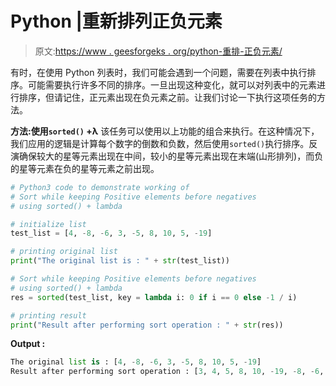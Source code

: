 # Python |重新排列正负元素

> 原文:[https://www . geesforgeks . org/python-重排-正负元素/](https://www.geeksforgeeks.org/python-rearrange-positive-and-negative-elements/)

有时，在使用 Python 列表时，我们可能会遇到一个问题，需要在列表中执行排序。可能需要执行许多不同的排序。一旦出现这种变化，就可以对列表中的元素进行排序，但请记住，正元素出现在负元素之前。让我们讨论一下执行这项任务的方法。

**方法:使用`sorted()` +λ**
该任务可以使用以上功能的组合来执行。在这种情况下，我们应用的逻辑是计算每个数字的倒数和负数，然后使用`sorted()`执行排序。反演确保较大的星等元素出现在中间，较小的星等元素出现在末端(山形排列)，而负的星等元素在负的星等元素之前出现。

```py
# Python3 code to demonstrate working of
# Sort while keeping Positive elements before negatives
# using sorted() + lambda

# initialize list
test_list = [4, -8, -6, 3, -5, 8, 10, 5, -19]

# printing original list
print("The original list is : " + str(test_list))

# Sort while keeping Positive elements before negatives
# using sorted() + lambda
res = sorted(test_list, key = lambda i: 0 if i == 0 else -1 / i)

# printing result
print("Result after performing sort operation : " + str(res))
```

**Output :**

```py
The original list is : [4, -8, -6, 3, -5, 8, 10, 5, -19]
Result after performing sort operation : [3, 4, 5, 8, 10, -19, -8, -6, -5]

```